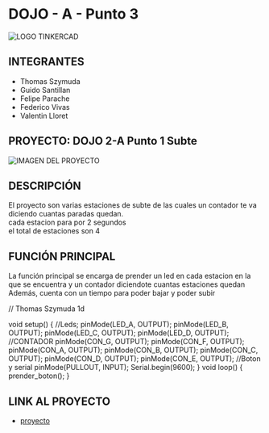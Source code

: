 # DOJO - A - Punto 3

![LOGO TINKERCAD](https://i.ibb.co/K08W9N9/Arduino-Tinkercad.jpg)

## INTEGRANTES
* Thomas Szymuda
* Guido Santillan
* Felipe Parache
* Federico Vivas
* Valentin Lloret


## PROYECTO: DOJO 2-A Punto 1 Subte

![IMAGEN DEL PROYECTO](https://im.ge/i/URzxLY)

## DESCRIPCIÓN

El proyecto son varias estaciones de subte de las cuales un contador te va diciendo cuantas paradas quedan. <br/>
cada estacion para por 2 segundos<br/>
el total de estaciones son 4 <br/>

## FUNCIÓN PRINCIPAL

La función principal se encarga de prender un led en cada estacion en la que se encuentra y un contador diciendote cuantas estaciones quedan <br/>
Además, cuenta con un tiempo para poder bajar y poder subir <br/>

// Thomas Szymuda 1d 

void setup()
{
  //Leds;
  pinMode(LED_A, OUTPUT);
  pinMode(LED_B, OUTPUT);
  pinMode(LED_C, OUTPUT);
  pinMode(LED_D, OUTPUT);
  //CONTADOR
  pinMode(CON_G, OUTPUT);
  pinMode(CON_F, OUTPUT);
  pinMode(CON_A, OUTPUT);
  pinMode(CON_B, OUTPUT);
  pinMode(CON_C, OUTPUT);
  pinMode(CON_D, OUTPUT);
  pinMode(CON_E, OUTPUT);
  //Boton y serial
  pinMode(PULLOUT, INPUT);
  Serial.begin(9600);
}
void loop()
{
  prender_boton();
}


## LINK AL PROYECTO

* [proyecto](https://www.tinkercad.com/things/4DkkYQOdkuS-dojo-2-thomas-szymuda-1-d/editel?sharecode=aKnm-HJeyGQvlsoUp8ZKVgUxotN3fnz57JO7Rfc_YFg)
